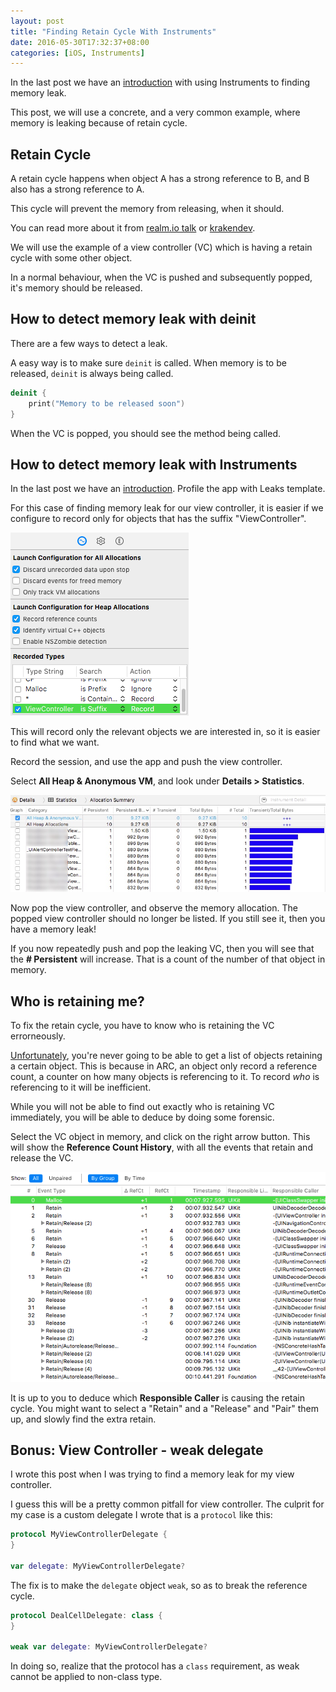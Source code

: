 ```yaml
---
layout: post
title: "Finding Retain Cycle With Instruments"
date: 2016-05-30T17:32:37+08:00
categories: [iOS, Instruments]
---
```


In the last post we have an [introduction](/2016/05/27/finding-memory-leak-using-instruments/) with using Instruments to finding memory leak.

This post, we will use a concrete, and a very common example, where memory is leaking because of retain cycle.
 

## Retain Cycle

A retain cycle happens when object A has a strong reference to B, and B also has a strong reference to A.

This cycle will prevent the memory from releasing, when it should.

You can read more about it from [realm.io talk](https://realm.io/news/hector-matos-memory-management/) or [krakendev](http://krakendev.io/blog/weak-and-unowned-references-in-swift).

We will use the example of a view controller (VC) which is having a retain cycle with some other object.

In a normal behaviour, when the VC is pushed and subsequently popped, it's memory should be released.


## How to detect memory leak with deinit

There are a few ways to detect a leak.

A easy way is to make sure `deinit` is called. When memory is to be released, `deinit` is always being called.

```swift
deinit {
    print("Memory to be released soon")
}
```

When the VC is popped, you should see the method being called.


## How to detect memory leak with Instruments

In the last post we have an [introduction](http://samwize.com/2016/05/27/finding-memory-leak-using-instruments/). Profile the app with Leaks template.

For this case of finding memory leak for our view controller, it is easier if we configure to record only for objects that has the suffix "ViewController".

![Record only ViewController](/images/instruments-viewcontroller-records.png)

This will record only the relevant objects we are interested in, so it is easier to find what we want.

Record the session, and use the app and push the view controller. 

Select **All Heap & Anonymous VM**, and look under **Details > Statistics**.

![Allocation Statistics](/images/instruments-allocation-statistics.jpg)

Now pop the view controller, and observe the memory allocation. The popped view controller should no longer be listed. If you still see it, then you have a memory leak! 

If you now repeatedly push and pop the leaking VC, then you will see that the **# Persistent** will increase. That is a count of the number of that object in memory. 


## Who is retaining me?

To fix the retain cycle, you have to know who is retaining the VC errorneously. 

[Unfortunately](http://stackoverflow.com/a/29720892/242682), you're never going to be able to get a list of objects retaining a certain object. This is because in ARC, an object only record a reference count, a counter on how many objects is referencing to it. To record _who_ is referencing to it will be inefficient.

While you will not be able to find out exactly who is retaining VC immediately, you will be able to deduce by doing some forensic.

Select the VC object in memory, and click on the right arrow button. This will show the **Reference Count History**, with all the events that retain and release the VC.

![Reference History](/images/instruments-references-history.png)

It is up to you to deduce which **Responsible Caller** is causing the retain cycle. You might want to select a "Retain" and a "Release" and "Pair" them up, and slowly find the extra retain.


## Bonus: View Controller - weak delegate

I wrote this post when I was trying to find a memory leak for my view controller.

I guess this will be a pretty common pitfall for view controller. The culprit for my case is a custom delegate I wrote that is a `protocol` like this:

```swift
protocol MyViewControllerDelegate {
}

var delegate: MyViewControllerDelegate?
```

The fix is to make the `delegate` object `weak`, so as to break the reference cycle.

```swift
protocol DealCellDelegate: class {
}

weak var delegate: MyViewControllerDelegate?
```

In doing so, realize that the protocol has a `class` requirement, as weak cannot be applied to non-class type.
